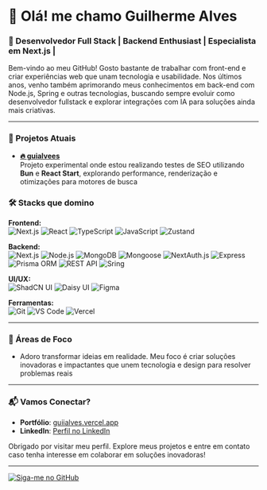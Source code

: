 # 👋 Olá! me chamo Guilherme Alves

### 🚀 Desenvolvedor Full Stack | Backend Enthusiast | Especialista em Next.js | 

Bem-vindo ao meu GitHub! Gosto bastante de trabalhar com front-end e criar experiências web que unam tecnologia e usabilidade. Nos últimos anos, venho também aprimorando meus conhecimentos em back-end com Node.js, Spring e outras tecnologias, buscando sempre evoluir como desenvolvedor fullstack e explorar integrações com IA para soluções ainda mais criativas.

---

### 🌟 Projetos Atuais

- **[🔥 guialvees](https://tanstackstart-alves.vercel.app/)**  
  Projeto experimental onde estou realizando testes de SEO utilizando **Bun** e **React Start**, explorando performance, renderização e otimizações para motores de busca

### 🛠️ Stacks que domino

**Frontend:**  
![Next.js](https://img.shields.io/badge/Next.js-000000?style=flat&logo=next.js) ![React](https://img.shields.io/badge/React-61DAFB?style=flat&logo=react&logoColor=white) ![TypeScript](https://img.shields.io/badge/TypeScript-3178C6?style=flat&logo=typescript&logoColor=white) ![JavaScript](https://img.shields.io/badge/JavaScript-F7DF1E?style=flat&logo=javascript&logoColor=black) ![Zustand](https://img.shields.io/badge/Zustand-264653?style=flat&logo=react)

**Backend:**  
![Next.js](https://img.shields.io/badge/Next.js-000000?style=flat&logo=next.js) ![Node.js](https://img.shields.io/badge/Node.js-339933?style=flat&logo=node.js&logoColor=white) ![MongoDB](https://img.shields.io/badge/MongoDB-47A248?style=flat&logo=mongodb&logoColor=white) ![Mongoose](https://img.shields.io/badge/Mongoose-880000?style=flat&logo=mongoose&logoColor=white) ![NextAuth.js](https://img.shields.io/badge/NextAuth.js-000000?style=flat&logo=nextauth.js) ![Express](https://img.shields.io/badge/Express-000000?style=flat&logo=express)  
![Prisma ORM](https://img.shields.io/badge/Prisma-2D3748?style=flat&logo=prisma) ![REST API](https://img.shields.io/badge/REST%20API-FF6F00?style=flat&logo=api&logoColor=white) ![Sring](https://img.shields.io/badge/Spring-2D3748?style=flat&logo=spring)

**UI/UX:**  
![ShadCN UI](https://img.shields.io/badge/ShadCN_UI-111827?style=flat&logo=tailwind-css) ![Daisy UI](https://img.shields.io/badge/Daisy_UI-5A67D8?style=flat&logo=daisyui) ![Figma](https://img.shields.io/badge/Figma-F24E1E?style=flat&logo=figma&logoColor=white)

**Ferramentas:**  
![Git](https://img.shields.io/badge/Git-F05032?style=flat&logo=git&logoColor=white) ![VS Code](https://img.shields.io/badge/VS_Code-007ACC?style=flat&logo=visual-studio-code&logoColor=white) ![Vercel](https://img.shields.io/badge/Vercel-000000?style=flat&logo=vercel&logoColor=white)

---

### 🎯 Áreas de Foco

- Adoro transformar ideias em realidade. Meu foco é criar soluções inovadoras e impactantes que unem tecnologia e design para resolver problemas reais

---

### 📬 Vamos Conectar?

- **Portfólio**: [guiialves.vercel.app](https://portfolio-guiiwfz.vercel.app/)
- **LinkedIn**: [Perfil no LinkedIn](https://linkedin.com/in/guiialves)

Obrigado por visitar meu perfil. Explore meus projetos e entre em contato caso tenha interesse em colaborar em soluções inovadoras!

---

[![Siga-me no GitHub](https://img.shields.io/github/followers/guialveess?label=Siga-me%20no%20GitHub&style=social)](https://github.com/guialveess)

